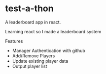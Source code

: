 # test-a-thon
A leaderboard app in react.

Learning react so I made a leaderboard system

Features
* Manager Authentication with github
* Add/Remove Players
* Update existing player data
* Output player list
